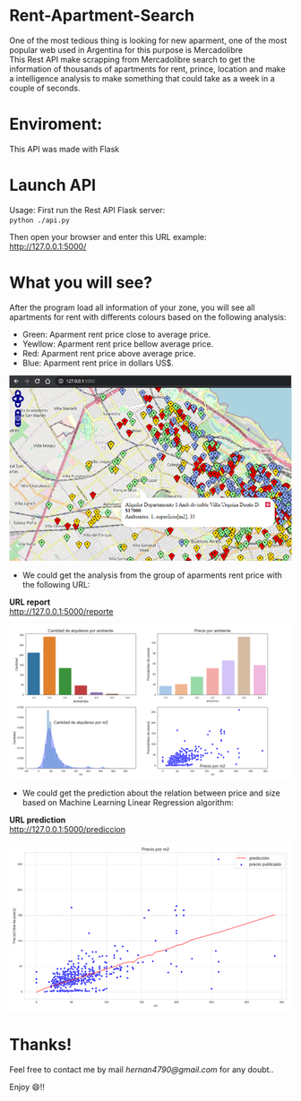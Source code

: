 # Rent-Apartment-Search
One of the most tedious thing is looking for new aparment, one of the most popular web used in Argentina for this purpose is Mercadolibre\
This Rest API make scrapping from Mercadolibre search to get the information of thousands of apartments for rent, prince, location and make a intelligence analysis to make something that could take as a week in a couple of seconds.

# Enviroment:
This API was made with Flask


# Launch API
Usage:
First run the Rest API Flask server:\
`python ./api.py`

Then open your browser and enter this URL example:\
http://127.0.0.1:5000/

# What you will see?
After the program load all information of your zone, you will see all apartments for rent with differents colours based on the following analysis:
- Green: Aparment rent price close to average price.
- Yewllow: Aparment rent price bellow average price.
- Red: Aparment rent price above average price.
- Blue: Aparment rent price in dollars US$.

![Inove banner](/images/map.png)

- We could get the analysis from the group of aparments rent price with the following URL:

__URL report__\
http://127.0.0.1:5000/reporte

![Inove banner](/images/reporte.png)

- We could get the prediction about the relation between price and size based on Machine Learning Linear Regression algorithm:

__URL prediction__\
http://127.0.0.1:5000/prediccion

![Inove banner](/images/prediccion.png)

# Thanks!

Feel free to contact me by mail _hernan4790@gmail.com_ for any doubt..

Enjoy :smile:!!
